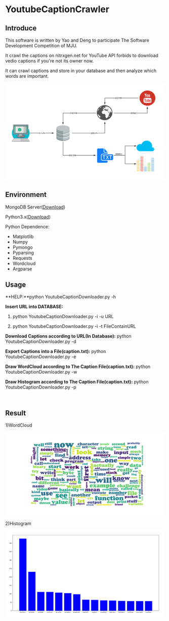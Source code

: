 # YoutubeCaptionCrawler

## Introduce


This software is written by Yao and Deng to participate The Software Development Competition of MJU.

It crawl the captions on nitrxgen.net for YouTube API forbids to download vedio captions if you're not its owner now.

It can crawl captions and store in your database and then analyze which words are important.

![1554529701819](Images/1554529701819.png)



## Environment


MongoDB Server([Download](https://www.mongodb.com/download-center/community?tdsourcetag=s_pctim_aiomsg))

Python3.x([Download](https://www.python.org/downloads/))

Python Dependence:

- Matplotlib
- Numpy
- Pymongo
- Pyparsing
- Requests
- Wordcloud
- Argparse

  

## Usage

**HELP:**python YoutubeCaptionDownloader.py -h

**Insert URL into DATABASE:**

1) python YoutubeCaptionDownloader.py -i -u URL

2) python YoutubeCaptionDownloader.py -i -t FileContainURL

**Download Captions according to URL(In Database):** python YoutubeCaptionDownloader.py -d 

**Export Captions into a File(caption.txt):** python YoutubeCaptionDownloader.py -e

**Draw WordCloud according to The Caption  File(caption.txt):** python YoutubeCaptionDownloader.py -w

**Draw Histogram according to The Caption  File(caption.txt):** python YoutubeCaptionDownloader.py -p

​      

## Result

 1)WordCloud

![img](Images/clip_image001.png)

 

2)Histogram

![img](Images/clip_image003.png)   



